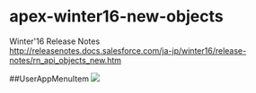 # apex-winter16-new-objects
Winter'16 Release Notes  
<a href="http://releasenotes.docs.salesforce.com/ja-jp/winter16/release-notes/rn_api_objects_new.htm">http://releasenotes.docs.salesforce.com/ja-jp/winter16/release-notes/rn_api_objects_new.htm</a>

##UserAppMenuItem
<img src="http://cdn-ak.f.st-hatena.com/images/fotolife/t/tyoshikawa1106/20151005/20151005231102.png" />
